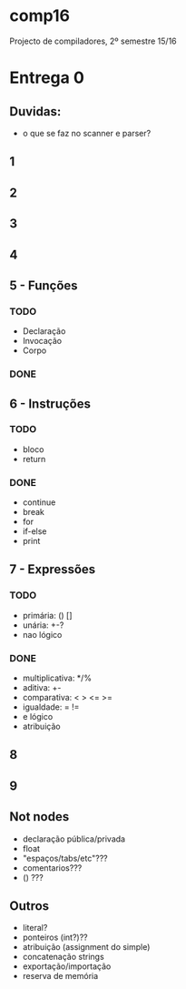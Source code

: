 # comp16

Projecto de compiladores, 2º semestre 15/16

# Entrega 0

## Duvidas:

- o que se faz no scanner e parser?

## 1

## 2

## 3

## 4

## 5 - Funções

### TODO

- Declaração
- Invocação
- Corpo

### DONE

## 6 - Instruções

### TODO

- bloco
- return

### DONE

- continue
- break
- for
- if-else
- print


## 7 - Expressões

### TODO

- primária: () []
- unária: +-?
- nao lógico

### DONE

- multiplicativa: */%
- aditiva: +-
- comparativa: < > <= >=
- igualdade: = !=
- e lógico
- atribuição

## 8

## 9

## Not nodes

- declaração pública/privada
- float
- "espaços/tabs/etc"???
- comentarios???
- () ??? 

## Outros

- literal?
- ponteiros (int?)??
- atribuição (assignment do simple)
- concatenação strings
- exportação/importação
- reserva de memória
